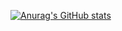 
[![Anurag's GitHub stats](https://github-readme-stats.vercel.app/api?username=Saltflow)](https://github.com/anuraghazra/github-readme-stats)

